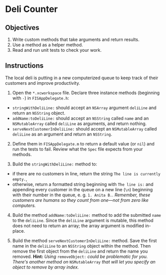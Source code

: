 # Deli Counter

## Objectives

1. Write custom methods that take arguments and return results.
2. Use a method as a helper method.
3. Read and run unit tests to check your work.

## Instructions

The local deli is putting in a new computerized queue to keep track of their customers and improve productivity.

1. Open the `*.xcworkspace` file. Declare three instance methods (beginning with `-`) in `FISAppDelegate.h`:
  * `stringWithDeliLine:` should accept an `NSArray` argument `deliLine` and return an `NSString` object.
  * `addName:toDeliLine:` should accept an `NSString` called `name` and an `NSMutableArray` called `deliLine` as arguments, and return nothing.
  * `serveNextCustomerInDeliLine:` should accept an `NSMutableArray` called `deliLine` as an argument and return an `NSString`.  

2. Define them in `FISAppDelegate.m` to return a default value (or `nil`) and run the tests to fail. Review what the `Spec` file expects from your methods.

3. Build the `stringWithDeliLine:` method to:
  * if there are no customers in line, return the string `The line is currently empty.`,
  * otherwise, return a formatted string beginning with `The line is:` and appending every customer in the queue on a new line (`\n`) beginning with their number in the queue, e. g. `1. Anita B.`. *Remember, these customers are humans so they count from one—not from zero like computers.*

4. Build the method `addName:toDeliLine:` method to add the submitted `name` to the `deliLine`. Since the `deliLine` argument is mutable, this method does not need to return an array; the array argument is modified in-place.

5. Build the method `serveNextCustomerInDeliLine:` method. Save the first name in the `deliLine` to an `NSString` object within the method. Then remove the first object from the `deliLine` and return the name you removed. **Hint:** *Using* `removeObject:` *could be problematic for you. There's another method on* `NSMutableArray` *that will let you specify an object to remove by array index.*
